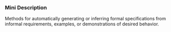 ### Mini Description

Methods for automatically generating or inferring formal specifications from informal requirements, examples, or demonstrations of desired behavior.
